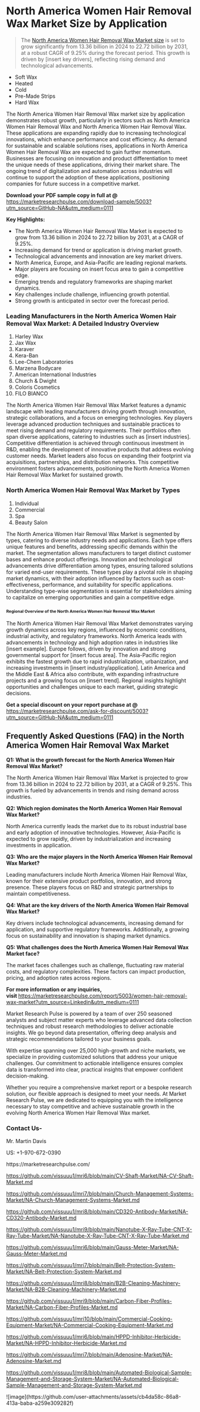 <h1>North America Women Hair Removal Wax Market&nbsp;Size by Application</h1><blockquote><p>The <a href="https://marketresearchpulse.com/download-sample/5003?utm_source=GitHub-NA&amp;utm_medium=0111">North America Women Hair Removal Wax Market size</a> is set to grow significantly from 13.36 billion in 2024 to 22.72 billion by 2031, at a robust CAGR of 9.25% during the forecast period. This growth is driven by [insert key drivers], reflecting rising demand and technological advancements.</p></blockquote><ul><li>Soft Wax<li> Heated<li> Cold<li> Pre-Made Strips<li> Hard Wax</li></ul><p>The North America Women Hair Removal Wax market size by application demonstrates robust growth, particularly in sectors such as North America Women Hair Removal Wax and North America Women Hair Removal Wax. These applications are expanding rapidly due to increasing technological innovations, which enhance performance and cost efficiency. As demand for sustainable and scalable solutions rises, applications in North America Women Hair Removal Wax are expected to gain further momentum. Businesses are focusing on innovation and product differentiation to meet the unique needs of these applications, driving their market share. The ongoing trend of digitalization and automation across industries will continue to support the adoption of these applications, positioning companies for future success in a competitive market.</p><p><strong>Download your PDF sample copy in full at @ </strong><a href="https://marketresearchpulse.com/download-sample/5003?utm_source=GitHub-NA&amp;utm_medium=0111">https://marketresearchpulse.com/download-sample/5003?utm_source=GitHub-NA&amp;utm_medium=0111</a></p><p><strong>Key Highlights: </strong></p><ul><li>The North America Women Hair Removal Wax Market is expected to grow from 13.36 billion in 2024 to 22.72 billion by 2031, at a CAGR of 9.25%.</li><li>Increasing demand for trend or application is driving market growth.</li><li>Technological advancements and innovation are key market drivers.</li><li>North America, Europe, and Asia-Pacific are leading regional markets.</li><li>Major players are focusing on insert focus area to gain a competitive edge.</li><li>Emerging trends and regulatory frameworks are shaping market dynamics.</li><li>Key challenges include challenge, influencing growth potential.</li><li>Strong growth is anticipated in sector over the forecast period.</li></ul><h3>Leading Manufacturers in the North America Women Hair Removal Wax Market: A Detailed Industry Overview</h3><ol><li>Harley Wax</li><li>Jax Wax</li><li>Karaver</li><li>Kera-Ban</li><li>Lee-Chem Laboratories</li><li>Marzena Bodycare</li><li>American International Industries</li><li>Church & Dwight</li><li>Coloris Cosmetics</li><li>FILO BIANCO</li></ol><div class="flex max-w-full flex-col flex-grow"><div class="min-h-8 text-message flex w-full flex-col items-end gap-2 whitespace-normal break-words [.text-message+&amp;]:mt-5" dir="auto" data-message-author-role="assistant" data-message-id="fd8432e4-4910-450d-b182-61b7bfb0a01f" data-message-model-slug="gpt-4o"><div class="flex w-full flex-col gap-1 empty:hidden first:pt-[3px]"><div class="markdown prose w-full break-words dark:prose-invert light"><p>The North America Women Hair Removal Wax Market features a dynamic landscape with leading manufacturers driving growth through innovation, strategic collaborations, and a focus on emerging technologies. Key players leverage advanced production techniques and sustainable practices to meet rising demand and regulatory requirements. Their portfolios often span diverse applications, catering to industries such as [insert industries]. Competitive differentiation is achieved through continuous investment in R&amp;D, enabling the development of innovative products that address evolving customer needs. Market leaders also focus on expanding their footprint via acquisitions, partnerships, and distribution networks. This competitive environment fosters advancements, positioning the North America Women Hair Removal Wax Market for sustained growth.</p></div></div></div></div><h3>North America Women Hair Removal Wax Market by Types</h3><ol><li>Individual<li> Commercial<li> Spa<li> Beauty Salon</li></ol><div class="flex max-w-full flex-col flex-grow"><div class="min-h-8 text-message flex w-full flex-col items-end gap-2 whitespace-normal break-words [.text-message+&amp;]:mt-5" dir="auto" data-message-author-role="assistant" data-message-id="084470be-0bb7-4664-bddf-5156b4f41249" data-message-model-slug="gpt-4o-mini"><div class="flex w-full flex-col gap-1 empty:hidden first:pt-[3px]"><div class="markdown prose w-full break-words dark:prose-invert light"><p>The North America Women Hair Removal Wax Market is segmented by types, catering to diverse industry needs and applications. Each type offers unique features and benefits, addressing specific demands within the market. The segmentation allows manufacturers to target distinct customer bases and enhance product offerings. Innovation and technological advancements drive differentiation among types, ensuring tailored solutions for varied end-user requirements. These types play a pivotal role in shaping market dynamics, with their adoption influenced by factors such as cost-effectiveness, performance, and suitability for specific applications. Understanding type-wise segmentation is essential for stakeholders aiming to capitalize on emerging opportunities and gain a competitive edge.</p></div></div></div></div><h3><span style="font-size: 11px;">Regional Overview of the North America Women Hair Removal Wax Market</span></h3><div class="flex max-w-full flex-col flex-grow"><div class="min-h-8 text-message flex w-full flex-col items-end gap-2 whitespace-normal break-words [.text-message+&amp;]:mt-5" dir="auto" data-message-author-role="assistant" data-message-id="e9038762-ce64-4e30-91c9-9bd413514231" data-message-model-slug="gpt-4o-mini"><div class="flex w-full flex-col gap-1 empty:hidden first:pt-[3px]"><div class="markdown prose w-full break-words dark:prose-invert light"><p>The North America Women Hair Removal Wax Market demonstrates varying growth dynamics across key regions, influenced by economic conditions, industrial activity, and regulatory frameworks. North America leads with advancements in technology and high adoption rates in industries like [insert example]. Europe follows, driven by innovation and strong governmental support for [insert focus area]. The Asia-Pacific region exhibits the fastest growth due to rapid industrialization, urbanization, and increasing investments in [insert industry/application]. Latin America and the Middle East &amp; Africa also contribute, with expanding infrastructure projects and a growing focus on [insert trend]. Regional insights highlight opportunities and challenges unique to each market, guiding strategic decisions.</p></div></div></div></div><p><strong>Get a special discount on your report purchase at @ </strong><a href="https://marketresearchpulse.com/ask-for-discount/5003?utm_source=GitHub-NA&amp;utm_medium=0111">https://marketresearchpulse.com/ask-for-discount/5003?utm_source=GitHub-NA&amp;utm_medium=0111</a></p><h2>Frequently Asked Questions (FAQ) in the North America Women Hair Removal Wax Market</h2><p><strong>Q1: What is the growth forecast for the North America Women Hair Removal Wax Market?</strong></p><p>The North America Women Hair Removal Wax Market is projected to grow from 13.36 billion in 2024 to 22.72 billion by 2031, at a CAGR of 9.25%. This growth is fueled by advancements in trends and rising demand across industries.</p><p><strong>Q2: Which region dominates the North America Women Hair Removal Wax Market?</strong></p><p>North America currently leads the market due to its robust industrial base and early adoption of innovative technologies. However, Asia-Pacific is expected to grow rapidly, driven by industrialization and increasing investments in application.</p><p><strong>Q3: Who are the major players in the North America Women Hair Removal Wax Market?</strong></p><p>Leading manufacturers include North America Women Hair Removal Wax, known for their extensive product portfolios, innovation, and strong presence. These players focus on R&amp;D and strategic partnerships to maintain competitiveness.</p><p><strong>Q4: What are the key drivers of the North America Women Hair Removal Wax Market?</strong></p><p>Key drivers include technological advancements, increasing demand for application, and supportive regulatory frameworks. Additionally, a growing focus on sustainability and innovation is shaping market dynamics.</p><p><strong>Q5: What challenges does the North America Women Hair Removal Wax Market face?</strong></p><p>The market faces challenges such as challenge, fluctuating raw material costs, and regulatory complexities. These factors can impact production, pricing, and adoption rates across regions.</p><p><strong>For more information or any inquiries, visit&nbsp;</strong><a href="https://marketresearchpulse.com/report/5003/women-hair-removal-wax-market?utm_source=Linkedin&utm_medium=0111">https://marketresearchpulse.com/report/5003/women-hair-removal-wax-market?utm_source=Linkedin&utm_medium=0111</a></p><p>Market Research Pulse is powered by a team of over 250 seasoned analysts and subject matter experts who leverage advanced data collection techniques and robust research methodologies to deliver actionable insights. We go beyond data presentation, offering deep analysis and strategic recommendations tailored to your business goals.</p><p>With expertise spanning over 25,000 high-growth and niche markets, we specialize in providing customized solutions that address your unique challenges. Our commitment to actionable intelligence ensures complex data is transformed into clear, practical insights that empower confident decision-making.</p><p>Whether you require a comprehensive market report or a bespoke research solution, our flexible approach is designed to meet your needs. At Market Research Pulse, we are dedicated to equipping you with the intelligence necessary to stay competitive and achieve sustainable growth in the evolving North America Women Hair Removal Wax market.</p><h3><strong>Contact Us-</strong></h3><p>Mr. Martin Davis</p><p>US: +1-970-672-0390</p><p>https://marketresearchpulse.com/</p><p><a href="https://github.com/vissuuu1/mri6/blob/main/CV-Shaft-Market/NA-CV-Shaft-Market.md">https://github.com/vissuuu1/mri6/blob/main/CV-Shaft-Market/NA-CV-Shaft-Market.md</a></p><p><a href="https://github.com/vissuuu1/mri7/blob/main/Church-Management-Systems-Market/NA-Church-Management-Systems-Market.md">https://github.com/vissuuu1/mri7/blob/main/Church-Management-Systems-Market/NA-Church-Management-Systems-Market.md</a></p><p><a href="https://github.com/vissuuu1/mri8/blob/main/CD320-Antibody-Market/NA-CD320-Antibody-Market.md">https://github.com/vissuuu1/mri8/blob/main/CD320-Antibody-Market/NA-CD320-Antibody-Market.md</a></p><p><a href="https://github.com/vissuuu1/mri9/blob/main/Nanotube-X-Ray-Tube-CNT-X-Ray-Tube-Market/NA-Nanotube-X-Ray-Tube-CNT-X-Ray-Tube-Market.md">https://github.com/vissuuu1/mri9/blob/main/Nanotube-X-Ray-Tube-CNT-X-Ray-Tube-Market/NA-Nanotube-X-Ray-Tube-CNT-X-Ray-Tube-Market.md</a></p><p><a href="https://github.com/vissuuu1/mri6/blob/main/Gauss-Meter-Market/NA-Gauss-Meter-Market.md">https://github.com/vissuuu1/mri6/blob/main/Gauss-Meter-Market/NA-Gauss-Meter-Market.md</a></p><p><a href="https://github.com/vissuuu1/mri7/blob/main/Belt-Protection-System-Market/NA-Belt-Protection-System-Market.md">https://github.com/vissuuu1/mri7/blob/main/Belt-Protection-System-Market/NA-Belt-Protection-System-Market.md</a></p><p><a href="https://github.com/vissuuu1/mri8/blob/main/B2B-Cleaning-Machinery-Market/NA-B2B-Cleaning-Machinery-Market.md">https://github.com/vissuuu1/mri8/blob/main/B2B-Cleaning-Machinery-Market/NA-B2B-Cleaning-Machinery-Market.md</a></p><p><a href="https://github.com/vissuuu1/mri9/blob/main/Carbon-Fiber-Profiles-Market/NA-Carbon-Fiber-Profiles-Market.md">https://github.com/vissuuu1/mri9/blob/main/Carbon-Fiber-Profiles-Market/NA-Carbon-Fiber-Profiles-Market.md</a></p><p><a href="https://github.com/vissuuu1/mri10/blob/main/Commercial-Cooking-Equipment-Market/NA-Commercial-Cooking-Equipment-Market.md">https://github.com/vissuuu1/mri10/blob/main/Commercial-Cooking-Equipment-Market/NA-Commercial-Cooking-Equipment-Market.md</a></p><p><a href="https://github.com/vissuuu1/mri6/blob/main/HPPD-Inhibitor-Herbicide-Market/NA-HPPD-Inhibitor-Herbicide-Market.md">https://github.com/vissuuu1/mri6/blob/main/HPPD-Inhibitor-Herbicide-Market/NA-HPPD-Inhibitor-Herbicide-Market.md</a></p><p><a href="https://github.com/vissuuu1/mri7/blob/main/Adenosine-Market/NA-Adenosine-Market.md">https://github.com/vissuuu1/mri7/blob/main/Adenosine-Market/NA-Adenosine-Market.md</a></p><p><a href="https://github.com/vissuuu1/mri8/blob/main/Automated-Biological-Sample-Management-and-Storage-System-Market/NA-Automated-Biological-Sample-Management-and-Storage-System-Market.md">https://github.com/vissuuu1/mri8/blob/main/Automated-Biological-Sample-Management-and-Storage-System-Market/NA-Automated-Biological-Sample-Management-and-Storage-System-Market.md</a></p>
![image](https://github.com/user-attachments/assets/cb4da58c-86a8-413a-baba-a259e309282f)
